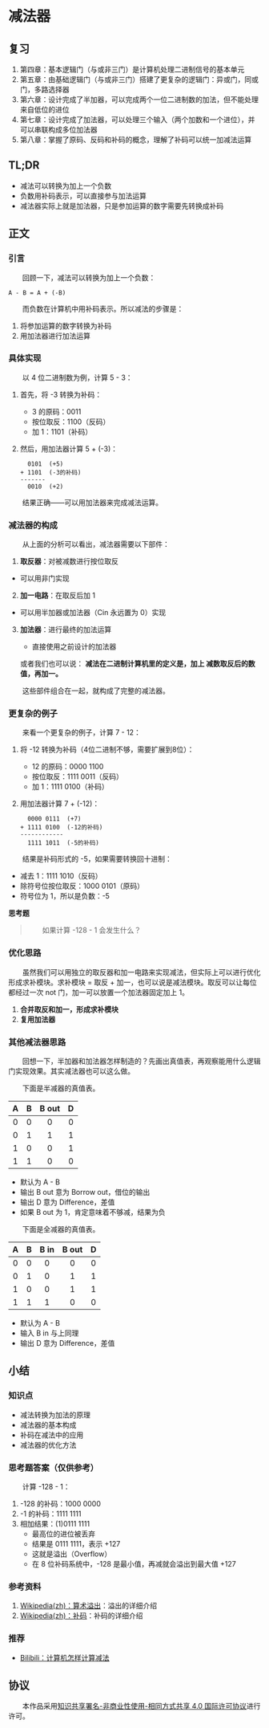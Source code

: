 # 减法器

## 复习

1. 第四章：基本逻辑门（与或非三门）是计算机处理二进制信号的基本单元
2. 第五章：由基础逻辑门（与或非三门）搭建了更复杂的逻辑门：异或门，同或门，多路选择器
3. 第六章：设计完成了半加器，可以完成两个一位二进制数的加法，但不能处理来自低位的进位
4. 第七章：设计完成了加法器，可以处理三个输入（两个加数和一个进位），并可以串联构成多位加法器
5. 第八章：掌握了原码、反码和补码的概念，理解了补码可以统一加减法运算

## TL;DR

- 减法可以转换为加上一个负数
- 负数用补码表示，可以直接参与加法运算
- 减法器实际上就是加法器，只是参加运算的数字需要先转换成补码

## 正文

### 引言

　　回顾一下，减法可以转换为加上一个负数：

```
A - B = A + (-B)
```

　　而负数在计算机中用补码表示。所以减法的步骤是：

1. 将参加运算的数字转换为补码
2. 用加法器进行加法运算

### 具体实现

　　以 4 位二进制数为例，计算 5 - 3：

1. 首先，将 -3 转换为补码：
   - 3 的原码：0011
   - 按位取反：1100（反码）
   - 加 1：1101（补码）

2. 然后，用加法器计算 5 + (-3)：
   ```
     0101  (+5)
   + 1101  (-3的补码)
   -------
     0010  (+2)
   ```

　　结果正确——可以用加法器来完成减法运算。

### 减法器的构成

　　从上面的分析可以看出，减法器需要以下部件：

1. **取反器**：对被减数进行按位取反
   
- 可以用非门实现
   
2. **加一电路**：在取反后加 1
   
- 可以用半加器或加法器（Cin 永远置为 0）实现
   
3. **加法器**：进行最终的加法运算
   - 直接使用之前设计的加法器

   或者我们也可以说： **减法在二进制计算机里的定义是，加上 减数取反后的数值，再加一。**

　　这些部件组合在一起，就构成了完整的减法器。

### 更复杂的例子

　　来看一个更复杂的例子，计算 7 - 12：

1. 将 -12 转换为补码（4位二进制不够，需要扩展到8位）：
   - 12 的原码：0000 1100
   - 按位取反：1111 0011（反码）
   - 加 1：1111 0100（补码）

2. 用加法器计算 7 + (-12)：
   ```
     0000 0111  (+7)
   + 1111 0100  (-12的补码)
   ------------
     1111 1011  (-5的补码)
   ```

　　结果是补码形式的 -5，如果需要转换回十进制：
   - 减去 1：1111 1010（反码）
   - 除符号位按位取反：1000 0101（原码）
   - 符号位为 1，所以是负数：-5

**思考题**

> 　　如果计算 -128 - 1 会发生什么？

### 优化思路

　　虽然我们可以用独立的取反器和加一电路来实现减法，但实际上可以进行优化形成求补模块。求补模块 = 取反 + 加一，也可以说是减法模块。取反可以让每位都经过一次 not 门，加一可以放置一个加法器固定加上 1。

1. **合并取反和加一，形成求补模块**
2. **复用加法器**

### 其他减法器思路

　　回想一下，半加器和加法器怎样制造的？先画出真值表，再观察能用什么逻辑门实现效果。其实减法器也可以这么做。

　　下面是半减器的真值表。

| A | B | B out | D |
|:--:|:--:|:--:|:--:|
| 0 | 0 | 0 | 0 |
| 0 | 1 | 1 | 1 |
| 1 | 0 | 0 | 1 |
| 1 | 1 | 0 | 0 |

- 默认为 A - B
- 输出 B out 意为 Borrow out，借位的输出
- 输出 D 意为 Difference，差值
- 如果 B out 为 1，肯定意味着不够减，结果为负

　　下面是全减器的真值表。

| A | B | B in | B out | D |
|:--:|:--:|:--:|:--:|:--:|
| 0 | 0 | 0 | 0 | 0 |
| 0 | 1 | 0 | 1 | 1 |
| 1 | 0 | 0 | 1 | 1 |
| 1 | 1 | 1 | 0 | 0 |

- 默认为 A - B
- 输入 B in 与上同理
- 输出 D 意为 Difference，差值

## 小结

### 知识点

- 减法转换为加法的原理
- 减法器的基本构成
- 补码在减法中的应用
- 减法器的优化方法

### 思考题答案（仅供参考）

　　计算 -128 - 1：
1. -128 的补码：1000 0000
2. -1 的补码：1111 1111
3. 相加结果：(1)0111 1111
   - 最高位的进位被丢弃
   - 结果是 0111 1111，表示 +127
   - 这就是溢出（Overflow）
   - 在 8 位补码系统中，-128 是最小值，再减就会溢出到最大值 +127

### 参考资料

1. [Wikipedia(zh)：算术溢出](https://zh.wikipedia.org/wiki/%E7%AE%97%E8%A1%93%E6%BA%A2%E5%87%BA)：溢出的详细介绍
2. [Wikipedia(zh)：补码](https://zh.wikipedia.org/wiki/%E4%BA%8C%E8%A3%9C%E6%95%B8)：补码的详细介绍

### 推荐

- [Bilibili：计算机怎样计算减法](https://www.bilibili.com/video/BV1fr4y1S7gG/)

## 协议

　　本作品采用[知识共享署名-非商业性使用-相同方式共享 4.0 国际许可协议](https://creativecommons.org/licenses/by-nc-sa/4.0/deed.zh)进行许可。
